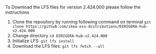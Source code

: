 To Download the LFS files for version 2.424.000 please follow the instructions

1. Clone the repository by running following command on terminal `git clone https://github.com/ikea-oss-distributions/DIRIGERA-hub-v2.424.000`
2. Change directory `cd DIRIGERA-hub-v2.424.000`
3. Initialize LFS: `git lfs install`
4. Download the LFS files: `git lfs fetch --all`
